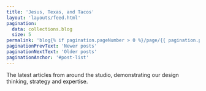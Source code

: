 ```yaml
---
title: 'Jesus, Texas, and Tacos'
layout: 'layouts/feed.html'
pagination:
  data: collections.blog
  size: 5
permalink: 'blog{% if pagination.pageNumber > 0 %}/page/{{ pagination.pageNumber }}{% endif %}/index.html'
paginationPrevText: 'Newer posts'
paginationNextText: 'Older posts'
paginationAnchor: '#post-list'
---
```


The latest articles from around the studio, demonstrating our design
thinking, strategy and expertise.
